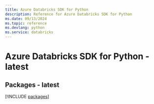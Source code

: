 ```yaml
---
title: Azure Databricks SDK for Python
description: Reference for Azure Databricks SDK for Python
ms.date: 09/13/2024
ms.topic: reference
ms.devlang: python
ms.service: databricks
---
```

# Azure Databricks SDK for Python - latest
## Packages - latest
[!INCLUDE [packages](databricks-index.md)]